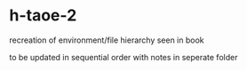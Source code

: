 # h-taoe-2
recreation of environment/file hierarchy seen in book

to be updated in sequential order with notes in seperate folder
